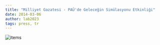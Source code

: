```yaml
---
title: "Milliyet Gazatesi - PAÜ'de Geleceğin Simülasyonu Etkinliği"
date: 2014-03-06
author: lab2023
tags: press, tr
---
```


![items](articles/2014-03-06-milliyet-gazetesi.png)

